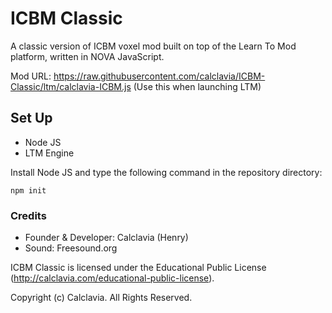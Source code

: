 # ICBM Classic
A classic version of ICBM voxel mod built on top of the Learn To Mod platform, written in NOVA JavaScript.

Mod URL: https://raw.githubusercontent.com/calclavia/ICBM-Classic/ltm/calclavia-ICBM.js (Use this when launching LTM)


## Set Up
* Node JS
* LTM Engine

Install Node JS and type the following command in the repository directory:

```
npm init
```

### Credits
* Founder & Developer: Calclavia (Henry)
* Sound: Freesound.org

ICBM Classic is licensed under the Educational Public License (http://calclavia.com/educational-public-license).

Copyright (c) Calclavia. All Rights Reserved.
